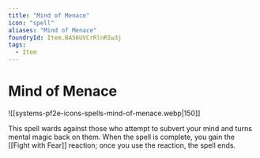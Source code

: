```yaml
---
title: "Mind of Menace"
icon: "spell"
aliases: "Mind of Menace"
foundryId: Item.BA56UVCrRlnRIw3j
tags:
  - Item
---
```


# Mind of Menace
![[systems-pf2e-icons-spells-mind-of-menace.webp|150]]

This spell wards against those who attempt to subvert your mind and turns mental magic back on them. When the spell is complete, you gain the [[Fight with Fear]] reaction; once you use the reaction, the spell ends.
